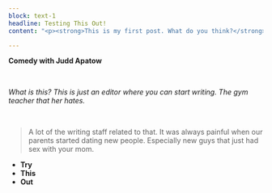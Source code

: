 ```yaml
---
block: text-1
headline: Testing This Out!
content: "<p><strong>This is my first post. What do you think?</strong></p>"

---
```

**Comedy with Judd Apatow**

<br>

_What is this? This is just an editor where you can start writing. The gym teacher that her hates._

<br>

> A lot of the writing staff related to that. It was always painful when our parents started dating new people. Especially new guys that just had sex with your mom.

* **Try**
* **This**
* **Out**